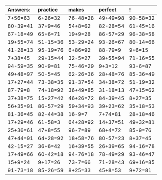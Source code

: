 | Answers: | practice | makes | perfect | ! |
| :--- | :--- | :--- | :--- | :--- |
| 7+56=63 | 6+26=32 | 76-48=28 | 49+49=98 | 90-58=32 | 
| 80-39=41 | 37+9=46 | 54+8=62 | 82-28=54 | 61-45=16 | 
| 67-18=49 | 65+6=71 | 19+9=28 | 86-57=29 | 96-38=58 | 
| 19+55=74 | 51-15=36 | 53-29=24 | 93-26=67 | 80-14=66 | 
| 41-28=13 | 95-19=76 | 6+86=92 | 88-79=9 | 9+6=15 | 
| 7+38=45 | 29+15=44 | 32-5=27 | 39+55=94 | 71-16=55 | 
| 94-59=35 | 90-9=81 | 75-46=29 | 9+3=12 | 93-6=87 | 
| 49+48=97 | 50-5=45 | 62-26=36 | 28+48=76 | 85-36=49 | 
| 17+27=44 | 73-38=35 | 91-37=54 | 34+38=72 | 51-19=32 | 
| 87-79=8 | 74+18=92 | 36+49=85 | 31-18=13 | 47+15=62 | 
| 37+38=75 | 15+27=42 | 46+26=72 | 84-39=45 | 8+27=35 | 
| 56+35=91 | 86-57=29 | 59+34=93 | 39+23=62 | 35+18=53 | 
| 81-36=45 | 82-44=38 | 16-9=7 | 7+74=81 | 28+18=46 | 
| 17+29=46 | 61-58=3 | 64+28=92 | 14+37=51 | 49+32=81 | 
| 25+36=61 | 47+8=55 | 96-7=89 | 68+4=72 | 85-9=76 | 
| 47+44=91 | 64+28=92 | 18+58=76 | 80-57=23 | 8+37=45 | 
| 42-15=27 | 36+6=42 | 16+39=55 | 26+39=65 | 94-16=78 | 
| 17+49=66 | 60-42=18 | 94-76=18 | 78-49=29 | 93-46=47 | 
| 15+9=24 | 9+17=26 | 73-7=66 | 71-28=43 | 69+16=85 | 
| 91-73=18 | 85-26=59 | 8+25=33 | 45+8=53 | 9+72=81 | 
